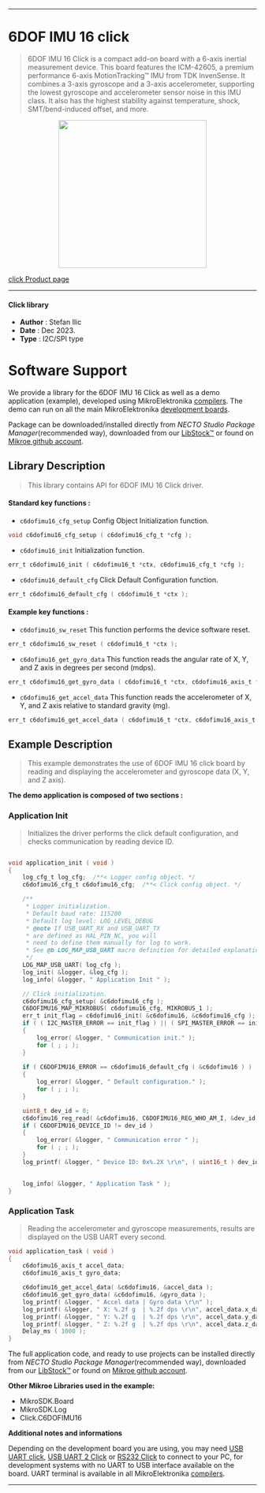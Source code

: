 
---
# 6DOF IMU 16 click

> 6DOF IMU 16 Click is a compact add-on board with a 6-axis inertial measurement device. This board features the ICM-42605, a premium performance 6-axis MotionTracking™ IMU from TDK InvenSense. It combines a 3-axis gyroscope and a 3-axis accelerometer, supporting the lowest gyroscope and accelerometer sensor noise in this IMU class. It also has the highest stability against temperature, shock, SMT/bend-induced offset, and more.

<p align="center">
  <img src="https://download.mikroe.com/images/click_for_ide/6dofimu16_click.png" height=300px>
</p>

[click Product page](https://www.mikroe.com/6dof-imu-16-click)

---


#### Click library

- **Author**        : Stefan Ilic
- **Date**          : Dec 2023.
- **Type**          : I2C/SPI type


# Software Support

We provide a library for the 6DOF IMU 16 Click
as well as a demo application (example), developed using MikroElektronika
[compilers](https://www.mikroe.com/necto-studio).
The demo can run on all the main MikroElektronika [development boards](https://www.mikroe.com/development-boards).

Package can be downloaded/installed directly from *NECTO Studio Package Manager*(recommended way), downloaded from our [LibStock&trade;](https://libstock.mikroe.com) or found on [Mikroe github account](https://github.com/MikroElektronika/mikrosdk_click_v2/tree/master/clicks).

## Library Description

> This library contains API for 6DOF IMU 16 Click driver.

#### Standard key functions :

- `c6dofimu16_cfg_setup` Config Object Initialization function.
```c
void c6dofimu16_cfg_setup ( c6dofimu16_cfg_t *cfg );
```

- `c6dofimu16_init` Initialization function.
```c
err_t c6dofimu16_init ( c6dofimu16_t *ctx, c6dofimu16_cfg_t *cfg );
```

- `c6dofimu16_default_cfg` Click Default Configuration function.
```c
err_t c6dofimu16_default_cfg ( c6dofimu16_t *ctx );
```

#### Example key functions :

- `c6dofimu16_sw_reset` This function performs the device software reset.
```c
err_t c6dofimu16_sw_reset ( c6dofimu16_t *ctx );
```

- `c6dofimu16_get_gyro_data` This function reads the angular rate of X, Y, and Z axis in degrees per second (mdps).
```c
err_t c6dofimu16_get_gyro_data ( c6dofimu16_t *ctx, c6dofimu16_axis_t *gyro_data );
```

- `c6dofimu16_get_accel_data` This function reads the accelerometer of X, Y, and Z axis relative to standard gravity (mg).
```c
err_t c6dofimu16_get_accel_data ( c6dofimu16_t *ctx, c6dofimu16_axis_t *accel_data );
```

## Example Description

> This example demonstrates the use of 6DOF IMU 16 click board by reading and displaying 
 the accelerometer and gyroscope data (X, Y, and Z axis).

**The demo application is composed of two sections :**

### Application Init

> Initializes the driver performs the click default configuration, 
  and checks communication by reading device ID.

```c

void application_init ( void )
{
    log_cfg_t log_cfg;  /**< Logger config object. */
    c6dofimu16_cfg_t c6dofimu16_cfg;  /**< Click config object. */

    /** 
     * Logger initialization.
     * Default baud rate: 115200
     * Default log level: LOG_LEVEL_DEBUG
     * @note If USB_UART_RX and USB_UART_TX 
     * are defined as HAL_PIN_NC, you will 
     * need to define them manually for log to work. 
     * See @b LOG_MAP_USB_UART macro definition for detailed explanation.
     */
    LOG_MAP_USB_UART( log_cfg );
    log_init( &logger, &log_cfg );
    log_info( &logger, " Application Init " );

    // Click initialization.
    c6dofimu16_cfg_setup( &c6dofimu16_cfg );
    C6DOFIMU16_MAP_MIKROBUS( c6dofimu16_cfg, MIKROBUS_1 );
    err_t init_flag = c6dofimu16_init( &c6dofimu16, &c6dofimu16_cfg );
    if ( ( I2C_MASTER_ERROR == init_flag ) || ( SPI_MASTER_ERROR == init_flag ) )
    {
        log_error( &logger, " Communication init." );
        for ( ; ; );
    }
    
    if ( C6DOFIMU16_ERROR == c6dofimu16_default_cfg ( &c6dofimu16 ) )
    {
        log_error( &logger, " Default configuration." );
        for ( ; ; );
    }

    uint8_t dev_id = 0;
    c6dofimu16_reg_read( &c6dofimu16, C6DOFIMU16_REG_WHO_AM_I, &dev_id );
    if ( C6DOFIMU16_DEVICE_ID != dev_id )
    {
        log_error( &logger, " Communication error " );
        for ( ; ; );
    }
    log_printf( &logger, " Device ID: 0x%.2X \r\n", ( uint16_t ) dev_id );

    
    log_info( &logger, " Application Task " );
}

```

### Application Task

> Reading the accelerometer and gyroscope measurements, results are displayed on the USB UART every second.

```c
void application_task ( void )
{
    c6dofimu16_axis_t accel_data;
    c6dofimu16_axis_t gyro_data;

    c6dofimu16_get_accel_data( &c6dofimu16, &accel_data );
    c6dofimu16_get_gyro_data( &c6dofimu16, &gyro_data );
    log_printf( &logger, " Accel data | Gyro data \r\n" );
    log_printf( &logger, " X: %.2f g  | %.2f dps \r\n", accel_data.x_data, gyro_data.x_data );
    log_printf( &logger, " Y: %.2f g  | %.2f dps \r\n", accel_data.y_data, gyro_data.y_data );
    log_printf( &logger, " Z: %.2f g  | %.2f dps \r\n", accel_data.z_data, gyro_data.z_data );
    Delay_ms ( 1000 );
}
```

The full application code, and ready to use projects can be installed directly from *NECTO Studio Package Manager*(recommended way), downloaded from our [LibStock&trade;](https://libstock.mikroe.com) or found on [Mikroe github account](https://github.com/MikroElektronika/mikrosdk_click_v2/tree/master/clicks).

**Other Mikroe Libraries used in the example:**

- MikroSDK.Board
- MikroSDK.Log
- Click.C6DOFIMU16

**Additional notes and informations**

Depending on the development board you are using, you may need
[USB UART click](https://www.mikroe.com/usb-uart-click),
[USB UART 2 Click](https://www.mikroe.com/usb-uart-2-click) or
[RS232 Click](https://www.mikroe.com/rs232-click) to connect to your PC, for
development systems with no UART to USB interface available on the board. UART
terminal is available in all MikroElektronika
[compilers](https://shop.mikroe.com/compilers).

---
